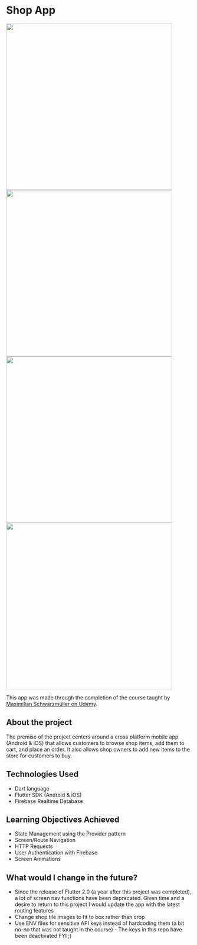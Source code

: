# Shop App

<img src="https://user-images.githubusercontent.com/9119721/117082468-34f05f80-acf7-11eb-9f4d-760c610ec83f.png" height="450"> <img src="https://user-images.githubusercontent.com/9119721/117082642-a29c8b80-acf7-11eb-8acf-6527df569d52.png" height="450"> <img src="https://user-images.githubusercontent.com/9119721/117082790-0757e600-acf8-11eb-8244-8443bb0cdfc3.png" height="450"> <img src="https://user-images.githubusercontent.com/9119721/117082740-df688280-acf7-11eb-927c-f32d843e3082.png" height="450"> 

This app was made through the completion of the course taught by [Maximilian Schwarzmüller on Udemy](https://www.udemy.com/course/learn-flutter-dart-to-build-ios-android-apps).
 
## About the project
The premise of the project centers around a cross platform mobile app (Android & iOS) that allows customers to browse shop items, add them to cart, and place an order. It also allows shop owners to add new items to the store for customers to buy.
 
## Technologies Used
- Dart language
- Flutter SDK (Android & iOS)
- Firebase Realtime Database

## Learning Objectives Achieved
- State Management using the Provider pattern
- Screen/Route Navigation
- HTTP Requests
- User Authentication with Firebase
- Screen Animations

## What would I change in the future?
- Since the release of Flutter 2.0 (a year after this project was completed), a lot of screen nav functions have been deprecated. Given time and a desire to return to this project I would update the app with the latest routing features
- Change shop tile images to fit to box rather than crop
- Use ENV files for sensitive API keys instead of hardcoding them (a bit no-no that was not taught in the course) - The keys in this repo have been deactivated FYI ;)
